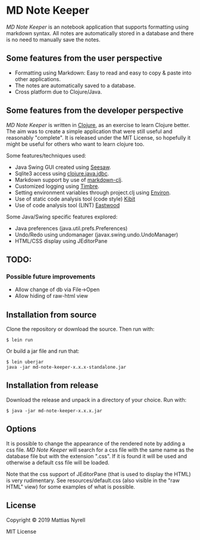 # MD Note Keeper

*MD Note Keeper* is an notebook application that supports formatting using markdown syntax. All notes are automatically stored in a database and there is no need to manually save the notes.


## Some features from the user perspective

* Formatting using Markdown: Easy to read and easy to copy & paste into other applications.
* The notes are automatically saved to a database.
* Cross platform due to Clojure/Java.


## Some features from the developer perspective

*MD Note Keeper* is written in [Clojure](https://clojure.org/), as an exercise to learn Clojure better. The aim was to create a simple application that were still useful and reasonably "complete". It is released under the MIT License, so hopefully it might be useful for others who want to learn clojure too.

Some features/techniques used:
* Java Swing GUI created using [Seesaw](https://github.com/daveray/seesaw).
* Sqlite3 access using [clojure.java.jdbc](https://github.com/clojure/java.jdbc).
* Markdown support by use of [markdown-clj](https://github.com/yogthos/markdown-clj).
* Customized logging using [Timbre](https://github.com/ptaoussanis/timbre).
* Setting environment variables through project.clj using [Environ](https://github.com/weavejester/environ).
* Use of static code analysis tool (code style) [Kibit](https://github.com/jonase/kibit)
* Use of code analysis tool (LINT) [Eastwood](https://github.com/jonase/eastwood)

Some Java/Swing specific features explored:
* Java preferences (java.util.prefs.Preferences)
* Undo/Redo using undomanager (javax.swing.undo.UndoManager)
* HTML/CSS display using JEditorPane


## TODO: 

### Possible future improvements
* Allow change of db via File->Open
* Allow hiding of raw-html view


## Installation from source

Clone the repository or download the source. Then run with:

    $ lein run
    
Or build a jar file and run that:

    $ lein uberjar
    java -jar md-note-keeper-x.x.x-standalone.jar

## Installation from release

Download the release and unpack in a directory of your choice. Run with:

    $ java -jar md-note-keeper-x.x.x.jar

## Options

It is possible to change the appearance of the rendered note by adding a css file. *MD Note Keeper* will search for a css file with the same name as the database file but with the extension ".css". If it is found it will be used and otherwise a default css file will be loaded.

Note that the css support of JEditorPane (that is used to display the HTML) is very rudimentary. See resources/default.css (also visible in the "raw HTML" view) for some examples of what is possible.

## License

Copyright © 2019 Mattias Nyrell

MIT License
